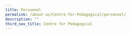 ```yaml
---
title: Personnel
permalink: /about-us/Centre-for-Pedagogical/personnel/
description: ""
third_nav_title: Centre for Pedagogical
---
```


